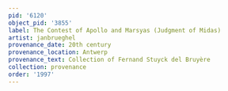 ```yaml
---
pid: '6120'
object_pid: '3855'
label: The Contest of Apollo and Marsyas (Judgment of Midas)
artist: janbrueghel
provenance_date: 20th century
provenance_location: Antwerp
provenance_text: Collection of Fernand Stuyck del Bruyère
collection: provenance
order: '1997'
---
```

